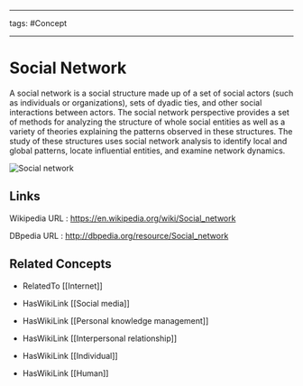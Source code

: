 




---

tags: #Concept

---
# Social Network


A social network is a social structure made up of a set of social actors (such as individuals or organizations), sets of dyadic ties, and other social interactions between actors. The social network perspective provides a set of methods for analyzing the structure of whole social entities as well as a variety of theories explaining the patterns observed in these structures. The study of these structures uses social network analysis to identify local and global patterns, locate influential entities, and examine network dynamics.

![Social network](http://commons.wikimedia.org/wiki/Special:FilePath/Barabasi_Albert_model.gif?width=300)


## Links


Wikipedia URL : https://en.wikipedia.org/wiki/Social_network

DBpedia URL : http://dbpedia.org/resource/Social_network


## Related Concepts


- RelatedTo [[Internet]]

- HasWikiLink [[Social media]]

- HasWikiLink [[Personal knowledge management]]

- HasWikiLink [[Interpersonal relationship]]

- HasWikiLink [[Individual]]

- HasWikiLink [[Human]]